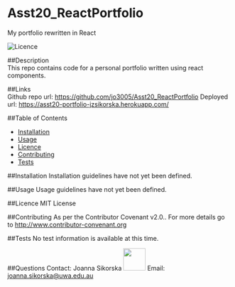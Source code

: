 # Asst20_ReactPortfolio
My portfolio rewritten in React

  ![Licence](https://img.shields.io/static/v1?label=Licence&message=MIT%20License&color=blue)

##Description  
This repo contains code for a personal portfolio written using react components. 

##Links  
Github repo url: https://github.com/jo3005/Asst20_ReactPortfolio
Deployed url: https://asst20-portfolio-jzsikorska.herokuapp.com/
 
##Table of Contents  

 * [Installation](#installation)
 * [Usage](#usage)
 * [Licence](#licence)
 * [Contributing](#contributing)
 * [Tests](#tests) 

##Installation <a name="installation"></a>
Installation guidelines have not yet been defined. 

##Usage <a name="usage"></a>
Usage guidelines have not yet been defined. 

##Licence <a name="licence"></a>
MIT License 

##Contributing <a name="contributing"></a> 
 As per the Contributor Covenant v2.0.. For more details go to http://www.contributor-convenant.org 

##Tests <a name="tests"></a>
No test information is available at this time. 

##Questions <a name="questions"></a> 
Contact: Joanna Sikorska <img src="https://avatars0.githubusercontent.com/u/19179916?v=4" width="50" height="50"></img> 
 Email: joanna.sikorska@uwa.edu.au 
